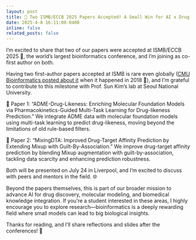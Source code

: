 ```yaml
---
layout: post
title: 🎉 Two ISMB/ECCB 2025 Papers Accepted! A Small Win for AI x Drug Discovery 🧪
date: 2025-4-8 16:11:00-0400
inline: false
related_posts: false
---
```


I’m excited to share that two of our papers were accepted at ISMB/ECCB 2025 🎉, the world’s largest bioinformatics conference, and I’m joining as co-first author on both.

Having two first-author papers accepted at ISMB is rare even globally ([CMU Bioinformatics posted about it](https://cbd.cmu.edu/news/2018/kingsford-group-has-2-ismb-2018-papers-accepted.html) when it happened in 2018 📰), and I’m grateful to contribute to this milestone with Prof. Sun Kim’s lab at Seoul National University.

📌 Paper 1: “ADME-Drug-Likeness: Enriching Molecular Foundation Models via Pharmacokinetics-Guided Multi-Task Learning for Drug-likeness Prediction.”
We integrate ADME data with molecular foundation models using multi-task learning to predict drug-likeness, moving beyond the limitations of old rule-based filters.

📌 Paper 2: “MixingDTA: Improved Drug-Target Affinity Prediction by Extending Mixup with Guilt-By-Association.”
We improve drug-target affinity prediction by blending Mixup augmentation with guilt-by-association, tackling data scarcity and enhancing prediction robustness.

Both will be presented on July 24 in Liverpool, and I’m excited to discuss with peers and mentors in the field. 🌐

Beyond the papers themselves, this is part of our broader mission to advance AI for drug discovery, molecular modeling, and biomedical knowledge integration. If you’re a student interested in these areas, I highly encourage you to explore research—bioinformatics is a deeply rewarding field where small models can lead to big biological insights.

Thanks for reading, and I’ll share reflections and slides after the conferences! 🫶


<!-- Announcements and news can be much longer than just quick inline posts. In fact, they can have all the features available for the standard blog posts. See below.

---

Jean shorts raw denim Vice normcore, art party High Life PBR skateboard stumptown vinyl kitsch. Four loko meh 8-bit, tousled banh mi tilde forage Schlitz dreamcatcher twee 3 wolf moon. Chambray asymmetrical paleo salvia, sartorial umami four loko master cleanse drinking vinegar brunch. <a href="https://www.pinterest.com">Pinterest</a> DIY authentic Schlitz, hoodie Intelligentsia butcher trust fund brunch shabby chic Kickstarter forage flexitarian. Direct trade <a href="https://en.wikipedia.org/wiki/Cold-pressed_juice">cold-pressed</a> meggings stumptown plaid, pop-up taxidermy. Hoodie XOXO fingerstache scenester Echo Park. Plaid ugh Wes Anderson, freegan pug selvage fanny pack leggings pickled food truck DIY irony Banksy.

#### Hipster list

<ul>
    <li>brunch</li>
    <li>fixie</li>
    <li>raybans</li>
    <li>messenger bag</li>
</ul>

Hoodie Thundercats retro, tote bag 8-bit Godard craft beer gastropub. Truffaut Tumblr taxidermy, raw denim Kickstarter sartorial dreamcatcher. Quinoa chambray slow-carb salvia readymade, bicycle rights 90's yr typewriter selfies letterpress cardigan vegan.

---

Pug heirloom High Life vinyl swag, single-origin coffee four dollar toast taxidermy reprehenderit fap distillery master cleanse locavore. Est anim sapiente leggings Brooklyn ea. Thundercats locavore excepteur veniam eiusmod. Raw denim Truffaut Schlitz, migas sapiente Portland VHS twee Bushwick Marfa typewriter retro id keytar.

> We do not grow absolutely, chronologically. We grow sometimes in one dimension, and not in another, unevenly. We grow partially. We are relative. We are mature in one realm, childish in another.
> —Anais Nin

Fap aliqua qui, scenester pug Echo Park polaroid irony shabby chic ex cardigan church-key Odd Future accusamus. Blog stumptown sartorial squid, gastropub duis aesthetic Truffaut vero. Pinterest tilde twee, odio mumblecore jean shorts lumbersexual. -->
